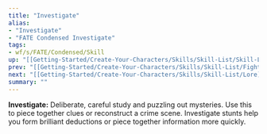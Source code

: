 ```yaml
---
title: "Investigate"
alias:
- "Investigate"
- "FATE Condensed Investigate"
tags:
- wf/s/FATE/Condensed/Skill
up: "[[Getting-Started/Create-Your-Characters/Skills/Skill-List/Skill-List]]"
prev: "[[Getting-Started/Create-Your-Characters/Skills/Skill-List/Fight]]"
next: "[[Getting-Started/Create-Your-Characters/Skills/Skill-List/Lore]]"
summary: ""
---
```

**Investigate:** Deliberate, careful study and puzzling out mysteries. Use this to piece together clues or reconstruct a crime scene. Investigate stunts help you form brilliant deductions or piece together information more quickly.